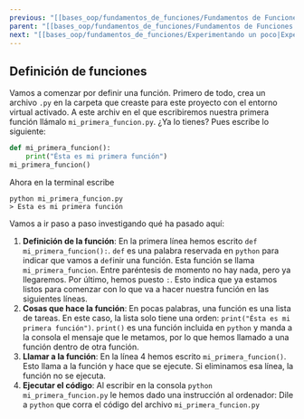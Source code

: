 ```yaml
---
previous: "[[bases_oop/fundamentos_de_funciones/Fundamentos de Funciones|Fundamentos de Funciones]]"
parent: "[[bases_oop/fundamentos_de_funciones/Fundamentos de Funciones|Fundamentos de Funciones]]"
next: "[[bases_oop/fundamentos_de_funciones/Experimentando un poco|Experimentando un poco]]"
---
```

## Definición de funciones

Vamos a comenzar por definir una función. Primero de todo, crea un archivo `.py` en la carpeta que creaste para este proyecto con el entorno virtual activado. A este archiv en el que escribiremos nuestra primera función llámalo `mi_primera_funcion.py`. ¿Ya lo tienes? Pues escribe lo siguiente:


```python title="python"
def mi_primera_funcion():
    print("Ésta es mi primera función")
mi_primera_funcion()
```
Ahora en la terminal escribe
```shell title="Terminal"
python mi_primera_funcion.py
> Esta es mi primera función
```

Vamos a ir paso a paso investigando qué ha pasado aquí:
1. **Definición de la función**: En la primera línea hemos escrito `def mi_primera_funcion():`. `def` es una palabra reservada en `python` para indicar que vamos a `def`inir una función. Esta función se llama `mi_primera_funcion`. Entre paréntesis de momento no hay nada, pero ya llegaremos. Por último, hemos puesto `:`. Esto indica que ya estamos listos para comenzar con lo que va a hacer nuestra función en las siguientes líneas.
2. **Cosas que hace la función**: En pocas palabras, una función es una lista de tareas. En este caso, la lista solo tiene una orden: `print("Ésta es mi primera función")`. `print()` es una función incluida en `python` y manda a la consola el mensaje que le metamos, por lo que hemos llamado a una función dentro de otra función.
3. **Llamar a la función**: En la línea 4 hemos escrito `mi_primera_funcion()`. Esto llama a la función y hace que se ejecute. Si eliminamos esa línea, la función no se ejecuta.
4. **Ejecutar el código**: Al escribir en la consola `python mi_primera_funcion.py` le hemos dado una instrucción al ordenador: Dile a `python` que corra el código del archivo `mi_primera_funcion.py`